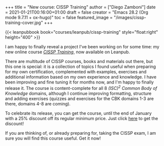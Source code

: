 +++
title = "New course: CISSP Training"
author = ["Diego Zamboni"]
date = 2021-01-21T00:16:00+01:00
draft = false
creator = "Emacs 28.2 (Org mode 9.7.11 + ox-hugo)"
toc = false
featured_image = "/images/cissp-training-cover.jpg"
+++

{{< leanpubbook book="courses/leanpub/cissp-training" style="float:right" height="400" >}}

I am happy to finally reveal a project I've been working on for some time: my new online course [_CISSP Training_](https://leanpub.com/c/cissp-training), now available on Leanpub.

There are multitude of CISSP courses, books and materials out there, but this one is special: it is a collection of topics I found useful when preparing for my own certification, complemented with examples, exercises and additional information based on my own experience and knowledge. I have been improving and fine tuning it for months now, and I'm happy to finally release it. The course is content-complete for all 8 _(ISC)<sup>2</sup> Common Body of Knowledge_ domains, although I continue improving formatting, structure and adding exercises (quizzes and exercises for the CBK domains 1-3 are there, domains 4-8 are coming).

To celebrate its release, you can get the course, until the end of January with a 25% discount off its regular minimum price. Just click [here](https://leanpub.com/c/cissp-training/c/initial-release) to get the discount!

If you are thinking of, or already preparing for, taking the CISSP exam, I am sure you will find this course useful. Get it now!
